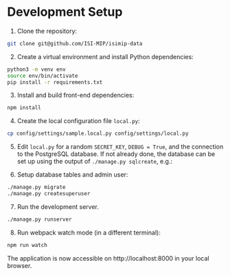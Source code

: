Development Setup
=================

1. Clone the repository:

```bash
git clone git@github.com/ISI-MIP/isimip-data
```

2. Create a virtual environment and install Python dependencies:

```bash
python3 -m venv env
source env/bin/activate
pip install -r requirements.txt
```

3. Install and build front-end dependencies:

```bash
npm install
```

4. Create the local configuration file `local.py`:

```bash
cp config/settings/sample.local.py config/settings/local.py
```

5. Edit `local.py` for a random `SECRET_KEY`, `DEBUG = True`, and the connection to the PostgreSQL database. If not already done, the database can be set up using the output of `./manage.py sqlcreate`, e.g.:

6. Setup database tables and admin user:

```bash
./manage.py migrate
./manage.py createsuperuser
```

7. Run the development server.

```bash
./manage.py runserver
```

8. Run webpack watch mode (in a different terminal):

```bash
npm run watch
```

The application is now accessible on http://localhost:8000 in your local browser.
